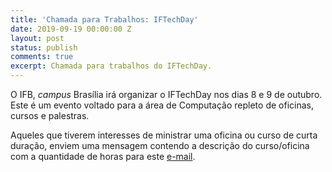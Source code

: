 ```yaml
---
title: 'Chamada para Trabalhos: IFTechDay'
date: 2019-09-19 00:00:00 Z
layout: post
status: publish
comments: true
excerpt: Chamada para trabalhos do IFTechDay.
---
```


O IFB, *campus* Brasília irá organizar o IFTechDay nos dias 8 e 9 de outubro. Este é um evento voltado para a área de Computação repleto de oficinas, cursos e palestras.

Aqueles que tiverem interesses de ministrar uma oficina ou curso de curta duração, enviem uma mensagem contendo a descrição do curso/oficina com a quantidade de horas para este [e-mail](mailto:daniel.nunes@ifb.edu.br).


